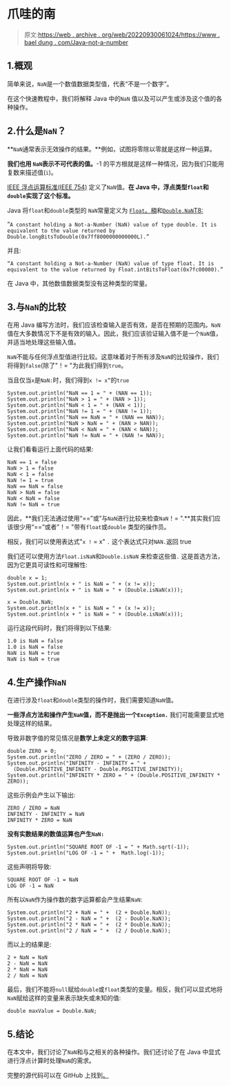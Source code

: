 # 爪哇的南

> 原文:[https://web . archive . org/web/20220930061024/https://www . bael dung . com/Java-not-a-number](https://web.archive.org/web/20220930061024/https://www.baeldung.com/java-not-a-number)

## 1.概观

简单来说，`NaN`是一个数值数据类型值，代表“不是一个数字”。

在这个快速教程中，我们将解释 Java 中的`NaN` 值以及可以产生或涉及这个值的各种操作。

## 2.什么是`NaN`？

**`NaN`通常表示无效操作的结果。**例如，试图将零除以零就是这样一种运算。

**我们也用 `NaN`表示不可代表的值。**-1 的平方根就是这样一种情况，因为我们只能用复数来描述值(`i`)。

[IEEE 浮点运算标准(IEEE 754)](https://web.archive.org/web/20220523135107/https://en.wikipedia.org/wiki/IEEE_754) 定义了`NaN`值。**在 Java 中，浮点类型`float`和`double`实现了这个标准。**

Java 将`float`和`double`类型的 `NaN`常量定义为 [`Float`。楠](https://web.archive.org/web/20220523135107/https://docs.oracle.com/en/java/javase/11/docs/api/java.base/java/lang/Float.html#NaN)和[`Double.NaN`T8:](https://web.archive.org/web/20220523135107/https://docs.oracle.com/en/java/javase/11/docs/api/java.base/java/lang/Double.html#NaN)

”`A constant holding a Not-a-Number (NaN) value of type double. It is equivalent to the value returned by Double.longBitsToDouble(0x7ff8000000000000L).”`

并且:

`“A constant holding a Not-a-Number (NaN) value of type float. It is equivalent to the value returned by Float.intBitsToFloat(0x7fc00000).”`

在 Java 中，其他数值数据类型没有这种类型的常量。

## 3.与`NaN`的比较

在用 Java 编写方法时，我们应该检查输入是否有效，是否在预期的范围内。`NaN`值在大多数情况下不是有效的输入。因此，我们应该验证输入值不是一个`NaN`值，并适当地处理这些输入值。

`NaN`不能与任何浮点型值进行比较。这意味着对于所有涉及`NaN`的比较操作，我们将得到`false`(除了"！= "为此我们得到`true`。

当且仅当`x`是`NaN:`时，我们得到`x != x”`的`true`

```
System.out.println("NaN == 1 = " + (NAN == 1));
System.out.println("NaN > 1 = " + (NAN > 1));
System.out.println("NaN < 1 = " + (NAN < 1));
System.out.println("NaN != 1 = " + (NAN != 1));
System.out.println("NaN == NaN = " + (NAN == NAN));
System.out.println("NaN > NaN = " + (NAN > NAN));
System.out.println("NaN < NaN = " + (NAN < NAN));
System.out.println("NaN != NaN = " + (NAN != NAN)); 
```

让我们看看运行上面代码的结果:

```
NaN == 1 = false
NaN > 1 = false
NaN < 1 = false
NaN != 1 = true
NaN == NaN = false
NaN > NaN = false
NaN < NaN = false
NaN != NaN = true 
```

因此，**我们无法通过使用“==”或”与`NaN`进行比较来检查`NaN`！= ".**其实我们应该很少用“==”或者”！= "带有`float`或`double` 类型的操作员。

相反，我们可以使用表达式"`x !` = x" `.` 这个表达式只对`NAN.`返回 true

我们还可以使用方法`Float.isNaN`和`Double.isNaN` 来检查这些值`.` 这是首选方法，因为它更具可读性和可理解性:

```
double x = 1;
System.out.println(x + " is NaN = " + (x != x));
System.out.println(x + " is NaN = " + (Double.isNaN(x)));

x = Double.NaN;
System.out.println(x + " is NaN = " + (x != x));
System.out.println(x + " is NaN = " + (Double.isNaN(x))); 
```

运行这段代码时，我们将得到以下结果:

```
1.0 is NaN = false
1.0 is NaN = false
NaN is NaN = true
NaN is NaN = true
```

## 4.生产操作`NaN`

在进行涉及`float`和`double`类型的操作时，我们需要知道`NaN`值。

**一些浮点方法和操作产生`NaN`值，而不是抛出一个`Exception.`** 我们可能需要显式地处理这样的结果。

导致非数字值的常见情况是**数学上未定义的数字运算**:

```
double ZERO = 0;
System.out.println("ZERO / ZERO = " + (ZERO / ZERO));
System.out.println("INFINITY - INFINITY = " + 
  (Double.POSITIVE_INFINITY - Double.POSITIVE_INFINITY));
System.out.println("INFINITY * ZERO = " + (Double.POSITIVE_INFINITY * ZERO)); 
```

这些示例会产生以下输出:

```
ZERO / ZERO = NaN
INFINITY - INFINITY = NaN
INFINITY * ZERO = NaN 
```

**没有实数结果的数值运算也产生`NaN:`**

```
System.out.println("SQUARE ROOT OF -1 = " + Math.sqrt(-1));
System.out.println("LOG OF -1 = " +  Math.log(-1)); 
```

这些声明将导致:

```
SQUARE ROOT OF -1 = NaN
LOG OF -1 = NaN 
```

所有以`NaN`作为操作数的数字运算都会产生结果`NaN`:

```
System.out.println("2 + NaN = " +  (2 + Double.NaN));
System.out.println("2 - NaN = " +  (2 - Double.NaN));
System.out.println("2 * NaN = " +  (2 * Double.NaN));
System.out.println("2 / NaN = " +  (2 / Double.NaN)); 
```

而以上的结果是:

```
2 + NaN = NaN
2 - NaN = NaN
2 * NaN = NaN
2 / NaN = NaN 
```

最后，我们不能将`null`赋给`double`或`float`类型的变量。相反，我们可以显式地将`NaN`赋给这样的变量来表示缺失或未知的值:

```
double maxValue = Double.NaN;
```

## 5.结论

在本文中，我们讨论了`NaN`和与之相关的各种操作。我们还讨论了在 Java 中显式进行浮点计算时处理`NaN`的需求。

完整的源代码可以在 GitHub 上找到[。](https://web.archive.org/web/20220523135107/https://github.com/eugenp/tutorials/tree/master/java-numbers-2)